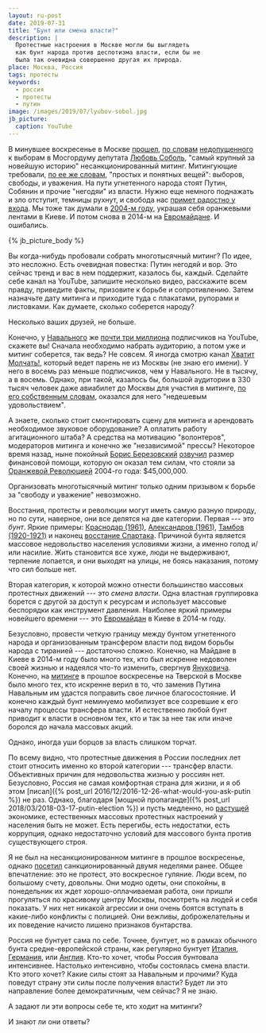 ```yaml
---
layout: ru-post
date: 2019-07-31
title: "Бунт или смена власти?"
description: |
  Протестные настроения в Москве могли бы выглядеть
  как бунт народа против деспотизма власти, если бы не
  была так очевидна совершенно другая их природа.
place: Москва, Россия
tags: протесты
keywords:
  - россия
  - протесты
  - путин
image: /images/2019/07/lyubov-sobol.jpg
jb_picture:
  caption: YouTube
---
```


В минувшее воскресенье в Москве [прошел](https://lenta.ru/news/2019/07/30/mass/),
[по словам](https://www.youtube.com/watch?v=fcSQlCluaf4)
[недопущенного](https://www.vedomosti.ru/politics/articles/2019/07/16/806649-lyubov-sobol)
к выборам в Мосгордуму депутата
[Любовь Соболь](https://ru.wikipedia.org/wiki/%D0%A1%D0%BE%D0%B1%D0%BE%D0%BB%D1%8C,_%D0%9B%D1%8E%D0%B1%D0%BE%D0%B2%D1%8C_%D0%AD%D0%B4%D1%83%D0%B0%D1%80%D0%B4%D0%BE%D0%B2%D0%BD%D0%B0),
"самый крупный за новейшую историю" несанкционированный митинг.
Митингующие требовали, [по ее же словам](https://youtu.be/fcSQlCluaf4?t=33),
"простых и понятных вещей": выборов, свободы, и уважения.
На пути угнетенного народа стоят Путин, Собянин и прочие "негодяи" из власти.
Нужно еще немного поднажать и зло отступит, темницы рухнут, и свобода нас
[примет радостно у входа](https://ru.wikisource.org/wiki/%D0%92%D0%BE_%D0%B3%D0%BB%D1%83%D0%B1%D0%B8%D0%BD%D0%B5_%D1%81%D0%B8%D0%B1%D0%B8%D1%80%D1%81%D0%BA%D0%B8%D1%85_%D1%80%D1%83%D0%B4_%28%D0%9F%D1%83%D1%88%D0%BA%D0%B8%D0%BD%29).
Мы тоже так думали в [2004-м году](https://ru.wikipedia.org/wiki/%D0%9E%D1%80%D0%B0%D0%BD%D0%B6%D0%B5%D0%B2%D0%B0%D1%8F_%D1%80%D0%B5%D0%B2%D0%BE%D0%BB%D1%8E%D1%86%D0%B8%D1%8F),
украшая себя оранжевыми лентами в Киеве. И потом снова в 2014-м на
[Евромайдане](https://ru.wikipedia.org/wiki/%D0%95%D0%B2%D1%80%D0%BE%D0%BC%D0%B0%D0%B9%D0%B4%D0%B0%D0%BD).
И ошибались.

{% jb_picture_body %}

<!--more-->

Вы когда-нибудь пробовали собрать многотысячный митинг? По идее, это несложно. Есть очевидная
повестка: Путин негодяй и вор. Это сейчас тренд и вас в нем поддержит, казалось бы, каждый.
Сделайте себе канал на YouTube, запишите несколько видео, расскажите всем
правду, приведите факты, призовите к борьбе и сопротивлению. Затем назначьте
дату митинга и приходите туда с плакатами, рупорами и листовками. Как думаете,
сколько соберется народу?

Несколько ваших друзей, не больше.

Конечно, у [Навального](https://ru.wikipedia.org/wiki/%D0%9D%D0%B0%D0%B2%D0%B0%D0%BB%D1%8C%D0%BD%D1%8B%D0%B9,_%D0%90%D0%BB%D0%B5%D0%BA%D1%81%D0%B5%D0%B9_%D0%90%D0%BD%D0%B0%D1%82%D0%BE%D0%BB%D1%8C%D0%B5%D0%B2%D0%B8%D1%87)
же [почти три миллиона](https://www.youtube.com/user/NavalnyRu)
подписчиков на YouTube, скажете вы! Сначала
необходимо набрать аудиторию, а потом уже и митинг соберется, так ведь? Не совсем.
Я иногда смотрю канал [Хватит Молчать!](https://www.youtube.com/channel/UCGzzQZ7Yh_05VX4soU9_Hzw),
который ведет парень не из Москвы (не знаю его имени). У него в восемь раз меньше подписчиков, чем
у Навального. Не в тысячу, а в восемь. Однако, при такой, казалось бы, большой аудитории в 330 тысяч человек
даже авиабилет до Москвы для участия в митинге, [по его собственным словам](https://youtu.be/gbncOinnRuI?t=323),
оказался для него "недешевым удовольствием".

А знаете, сколько стоит смонтировать сцену для митинга и арендовать необходимое
звуковое оборудование? А оплатить работу агитационного штаба? А средства
на мотивацию "волонтеров", модераторов митинга и конечно же "независимой" прессы?
Некоторое время назад, ныне покойный
[Борис Березовский](https://ru.wikipedia.org/wiki/%D0%91%D0%B5%D1%80%D0%B5%D0%B7%D0%BE%D0%B2%D1%81%D0%BA%D0%B8%D0%B9,_%D0%91%D0%BE%D1%80%D0%B8%D1%81_%D0%90%D0%B1%D1%80%D0%B0%D0%BC%D0%BE%D0%B2%D0%B8%D1%87)
[озвучил](https://www.youtube.com/watch?v=7gMPB14Irxg) размер финансовой
помощи, которую он оказал тем силам, что стояли за
[Оранжевой Революцией](https://ru.wikipedia.org/wiki/%D0%9E%D1%80%D0%B0%D0%BD%D0%B6%D0%B5%D0%B2%D0%B0%D1%8F_%D1%80%D0%B5%D0%B2%D0%BE%D0%BB%D1%8E%D1%86%D0%B8%D1%8F)
2004-го года: $45,000,000.

Организовать многотысячный митинг только одним призывом к борьбе
за "свободу и уважение" невозможно.

Восстания, протесты и революции могут иметь самую разную природу, но
по сути, наверное, они все делятся на две категории. Первая --- это _бунт_.
Яркие примеры: [Краснодар (1961)](https://ru.wikipedia.org/wiki/%D0%9C%D0%B0%D1%81%D1%81%D0%BE%D0%B2%D1%8B%D0%B5_%D0%B1%D0%B5%D1%81%D0%BF%D0%BE%D1%80%D1%8F%D0%B4%D0%BA%D0%B8_%D0%B2_%D0%9A%D1%80%D0%B0%D1%81%D0%BD%D0%BE%D0%B4%D0%B0%D1%80%D0%B5_%281961%29),
[Александров (1961)](https://ru.wikipedia.org/wiki/%D0%9C%D0%B0%D1%81%D1%81%D0%BE%D0%B2%D1%8B%D0%B5_%D0%B1%D0%B5%D1%81%D0%BF%D0%BE%D1%80%D1%8F%D0%B4%D0%BA%D0%B8_%D0%B2_%D0%90%D0%BB%D0%B5%D0%BA%D1%81%D0%B0%D0%BD%D0%B4%D1%80%D0%BE%D0%B2%D0%B5),
[Тамбов (1920-1921)](https://ru.wikipedia.org/wiki/%D0%A2%D0%B0%D0%BC%D0%B1%D0%BE%D0%B2%D1%81%D0%BA%D0%BE%D0%B5_%D0%B2%D0%BE%D1%81%D1%81%D1%82%D0%B0%D0%BD%D0%B8%D0%B5_%281920%E2%80%941921%29)
и наконец
[восстание Спартака](https://ru.wikipedia.org/wiki/%D0%92%D0%BE%D1%81%D1%81%D1%82%D0%B0%D0%BD%D0%B8%D0%B5_%D0%A1%D0%BF%D0%B0%D1%80%D1%82%D0%B0%D0%BA%D0%B0).
Причиной бунта является массовое недовольство
населения условиями жизни, а именно голод и/или насилие.
Жить становится все хуже, люди не выдерживают, терпение лопается, и они
выходят на улицы, не боясь наказания, потому что сил больше нет.

Вторая категория, к которой можно отнести большинство массовых протестных движений ---
это _смена власти_. Одна властная группировка борется с другой за доступ
к ресурсам и использует массовые беспорядки как инструмент давления. Наиболее
яркий примеры новейшего времени --- это
[Евромайдан](https://ru.wikipedia.org/wiki/%D0%95%D0%B2%D1%80%D0%BE%D0%BC%D0%B0%D0%B9%D0%B4%D0%B0%D0%BD)
в Киеве в 2014-м году.

Безусловно, провести четкую границу между бунтом угнетенного народа и
организованным трансфером власти под видом борьбы народа с тиранией ---
достаточно сложно. Конечно, на Майдане в Киеве в 2014-м году было много тех,
кто был искренне недоволен своей жизнью и надеялся что-то изменить, свергнув
[Януковича](https://ru.wikipedia.org/wiki/%D0%AF%D0%BD%D1%83%D0%BA%D0%BE%D0%B2%D0%B8%D1%87,_%D0%92%D0%B8%D0%BA%D1%82%D0%BE%D1%80_%D0%A4%D1%91%D0%B4%D0%BE%D1%80%D0%BE%D0%B2%D0%B8%D1%87).
Конечно, на [митинге](https://www.vedomosti.ru/politics/articles/2019/07/27/807443-miting)
в прошлое воскресенье на Тверской в Москве
было много тех, кто искренне верил в то, что заменив Путина Навальным им
удастся поправить свое личное благосостояние. И конечно каждый бунт неминуемо
мобилизует все созревшие к его началу процессы трансфера власти. И естественно
любой бунт приводит к власти в основном тех, кто и так за нее так или иначе боролся
до начала массовых акций.

Однако, иногда уши борцов за власть слишком торчат.

По всему видно, что протестные движения в России последних лет стоит относить
именно ко второй категории --- трансфер власти. Объективных причин для недовольства
жизнью у россиян нет. Безусловно, Россия не самая комфортная страна для жизни,
и я об этом [писал]({% post_url 2016/12/2016-12-26-what-would-you-ask-putin %})
не раз. Однако, благодаря
[мощной пропаганде]({% post_url 2018/03/2018-03-17-putin-election %})
и пусть медленно,
но [растущей](https://ru.wikipedia.org/wiki/%D0%AD%D0%BA%D0%BE%D0%BD%D0%BE%D0%BC%D0%B8%D0%BA%D0%B0_%D0%A0%D0%BE%D1%81%D1%81%D0%B8%D0%B8)
экономике, естественных массовых протестных настроений у населения
быть не может. Есть перегибы, есть недостатки, есть коррупция, однако
недостаточно условий для массового бунта против существующего строя.

Я не был на несанкционированном митинге в прошлое воскресенье, однако
[посетил](https://twitter.com/yegor256/status/1152542046588219392)
санкционированный двумя неделями ранее. Общее впечатление: это не протест,
это воскресное гуляние. Люди всем, по большому счету, довольны. Они модно одеты,
они спокойны, в понедельник их ждет хорошо-оплачиваемая работа, они пришли
прогуляться по красивому центру Москвы, посмотреть на людей и себя показать.
У них нет никакой агрессии и они очень боятся вступать в какие-либо конфликты
с полицией. Они вежливы, доброжелательны и их поведение начисто лишено
признаков бунтарства.

Россия не бунтует сама по себе. Точнее, бунтует, но в рамках обычного
бунта средне-европейской страны, как регулярно бунтует
[Италия](https://ru.euronews.com/tag/protests-in-italia),
[Германия](https://www.dw.com/ru/%D0%B2-%D0%B3%D0%B5%D1%80%D0%BC%D0%B0%D0%BD%D0%B8%D0%B8-%D0%BF%D1%80%D0%BE%D1%85%D0%BE%D0%B4%D1%8F%D1%82-%D0%BC%D0%BD%D0%BE%D0%B3%D0%BE%D1%82%D1%8B%D1%81%D1%8F%D1%87%D0%BD%D1%8B%D0%B5-%D0%B0%D0%BA%D1%86%D0%B8%D0%B8-%D0%BF%D1%80%D0%BE%D1%82%D0%B5%D1%81%D1%82%D0%B0-%D0%BF%D1%80%D0%BE%D1%82%D0%B8%D0%B2-%D0%BD%D0%B0%D1%86%D0%B8%D0%BE%D0%BD%D0%B0%D0%BB%D0%B8%D0%B7%D0%BC%D0%B0/a-48795872),
или
[Англия](https://ru.wikipedia.org/wiki/%D0%91%D0%B5%D1%81%D0%BF%D0%BE%D1%80%D1%8F%D0%B4%D0%BA%D0%B8_%D0%B2_%D0%90%D0%BD%D0%B3%D0%BB%D0%B8%D0%B8_%D0%B2_%D0%B0%D0%B2%D0%B3%D1%83%D1%81%D1%82%D0%B5_2011_%D0%B3%D0%BE%D0%B4%D0%B0).
Кто-то хочет, чтобы Россия бунтовала интенсивнее. Настолько интенсивно,
чтобы состоялась смена власти. Кто этого хочет? Какие силы стоят за
Навальным и прочими? Куда поведут страну эти силы после получения власти?
Будет ли это направление более демократичным, чем сейчас? Я не знаю.

А задают ли эти вопросы себе те, кто ходит на митинги?

И знают ли они ответы?

